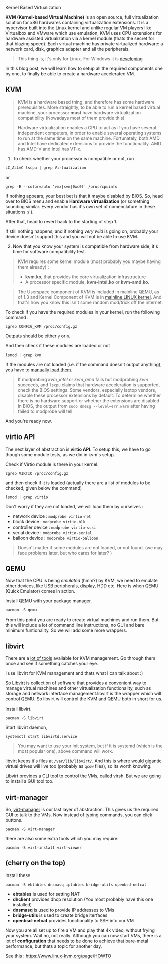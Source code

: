 Kernel Based Virtualization

**KVM (Kernel-based Virtual Machine)** is an open source, full virtualization solution for x86 hardwares containing virtualization extensions. It is a hypervisor built into the Linux kernel and unlike regular VM players like Virtualbox and VMware which use emulation, KVM uses CPU extensions for hardware assisted virtualization via a kernel module (thats the secret for that blazing speed). 
Each virtual machine has private virtualized hardware: a network card, disk, graphics adapter and all the peripherals. 

> This thing is, it's only for Linux.
> For Windows it is [developing](https://github.com/ddk50/winkvm)

In this blog post, we will learn how to setup all the required components one by one, to finally be able to create a hardware accelerated VM.
  ## KVM
> KVM is a hardware based thing, and therefore has some hardware prerequisites. More straightly, to be able to run a kernel based virtual machine, your processor **must** have hardware virtualization compatibility (Nowadays most of them provide this)
> 
> Hardware virtualization enables a CPU to act as if you have several independent computers, in order to enable several operating systems to run at the same time on the same machine. Fortunately, both AMD and Intel have dedicated extensions to provide the functionality. AMD has AMD-V and Intel has VT-x.

1) To check whether your processor is compatible or not, run

`LC_ALL=C lscpu | grep Virtualization`

or

`grep -E --color=auto 'vmx|svm|0xc0f' /proc/cpuinfo`

If nothing appears, your best bet is that it maybe disabled by BIOS. So, head over to BIOS menu and enable **Hardware virtualization** (or something sounding similar. Every vendor has it's own set of nomenclature in these situations :/ ). 

 After that, head to revert back to the starting of step 1.

 If still nothing happens, and if nothing *very wild* is going on, probably your device doesn't support this and you will not be able to use KVM.

2) Now that you know your system is compatible from hardware side, it's time for software compatibility test. 
> KVM requires some kernel module (most probably you maybe having them already) : 
>    - **kvm.ko**, that provides the core virtualization infrastructure  
>    - A processor specific module, **kvm-intel.ko** or **kvm-amd.ko**.  

> The Userspace component of KVM is included in mainline QEMU, as of 1.3 and Kernel Component of KVM is in [mainline LINUX kernel](https://git.kernel.org/pub/scm/virt/kvm/kvm.git/tree/). And that's how you know this isn't some random mod/trick off the internet.

To check if you have the required modules in your kernel, run the following command :

`zgrep CONFIG_KVM /proc/config.gz` 

Outputs should be either `y` or `m`.

And then check if these modules are loaded or not

`lsmod | grep kvm`

If the modules are not loaded (i.e. if the command doesn't output anything), you have to [manually load them](https://wiki.archlinux.org/index.php/Kernel_module#Manual_module_handling).

> If modprobing *kvm_intel* or *kvm_amd* fails but modprobing *kvm* succeeds, and `lscpu` claims that hardware acceleration is supported,  check the BIOS settings. Some vendors, especially laptop vendors, disable these processor extensions by default. To determine whether there is no hardware support or whether the extensions are disabled in BIOS, the output from `sudo dmesg --level=err,warn` after having failed to modprobe will tell.  

And you're ready now.
  
## virtio API  

The next layer of abstraction is **virtio API**. To setup this, we have to go though some module tests, as we did in kvm's setup.

Check if Virtio module is there in your kernel.

`zgrep VIRTIO /proc/config.gz ` 

and then check if it is loaded (actually there are a list of modules to be checked, given below the command)

`lsmod | grep virtio  `

Don't worry if they are not loaded, we will load them by ourselves :
  
- network device : `modprobe virtio-net`
- block device : `modprobe virtio-blk`
- controller device : `modprobe virtio-scsi`
- serial device : `modprobe virtio-serial`
- balloon device : `modprobe virtio-balloon`
  
 > Doesn't matter if some modules are not loaded, or not found. (we may face problems later, but who cares for later? )

## QEMU
Now that the CPU is being *emulated* (hmm?) by KVM, we need to emulate other devices, like USB peripherals, display, HDD etc. Here is when QEMU (Quick Emulator) comes in action.

Install QEMU with your package manager. 

`pacman -S qemu`

From this point you are ready to create virtual machines and run them. But this will include a lot of command line instructions, no GUI and bare minimum funtionality. So we will add some more wrappers.

## libvirt
There are a [lot of tools](https://www.linux-kvm.org/page/Management_Tools) available for KVM management. Go through them once and see if something catches your eye.

I use libvirt for KVM management and thats what I can talk about :)

So [Libvirt](http://libvirt.org/) is collection of software that provides a convenient way to manage virtual machines and other virtualization functionality, such as storage and network interface management.libvirt is the wrapper which will control QEMU. So libvirt will control the KVM and QEMU both in short for us.

Install libvirt.

`pacman -S libvirt`

Start libvirt daemon,

`systemctl start libvirtd.service`

> You may want to use your init system, but if it is systemd (which is the most popular one), above command will work.

libvirt keeps it's files at `/var/lib/libvirt/`. And this is where would gigantic virtual drives will live too (probably as `qcow` files), so its worth knowing.

Libvirt provides a CLI tool to control the VMs, called virsh. But we are going to install a GUI tool too.
## virt-manager
So, [virt-manager](https://virt-manager.org/) is our last layer of abstraction. This gives us the required GUI to talk to the VMs. Now instead of typing commands, you can click buttons.

`pacman -S virt-manager`

there are also some extra tools which you may require:

`pacman -S virt-install virt-viewer`

## (cherry on the top)
Install these 

`pacman -S ebtables dnsmasq iptables bridge-utils openbsd-netcat`

- **ebtables** is used  for setting NAT
- **dhclient** provides dhcp resolution (You most probably have this one installed)
- **dnsmasq** is used to provide IP addresses to VMs
- **bridge-utils** is used to create bridge iterfaces
- **openbsd-netcat** provides functionality to SSH into our VM

Now you are all set up to fire a VM and play that 4k video, without frying your system. Wait no, not really. Although you can now start VMs, there is a lot of **configuration** that needs to be done to achieve that bare-metal performance, but thats a topic for another day.

See this : https://www.linux-kvm.org/page/HOWTO
